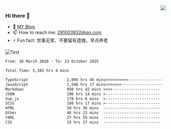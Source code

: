 <img align='right' src='https://github-readme-stats.vercel.app/api?username=niaogege&show_icons=true&theme=radical'/>

### Hi there 👋

- 🌱 [MY Blog](https://bythewayer.com/)
- 📫 How to reach me: 291003932@qq.com
- ⚡ Fun fact:  世事无常，不要留有遗憾，早点养老

![Test](https://github-readme-stats.vercel.app/api/top-langs/?username=niaogege&layout=compact)

<!--START_SECTION:waka-->

```txt
From: 10 March 2020 - To: 23 October 2025

Total Time: 5,383 hrs 4 mins

TypeScript                 2,095 hrs 45 mins>>>>>>>>>>---------------   38.93 %
JavaScript                 1,586 hrs 17 mins>>>>>>>------------------   29.47 %
Markdown                   950 hrs 42 mins >>>>---------------------   17.66 %
JSON                       206 hrs 14 mins >------------------------   03.83 %
Vue.js                     178 hrs 6 mins  >------------------------   03.31 %
SCSS                       160 hrs 17 mins >------------------------   02.98 %
HTML                       50 hrs 36 mins  -------------------------   00.94 %
Other                      46 hrs 23 mins  -------------------------   00.86 %
YAML                       37 hrs 55 mins  -------------------------   00.70 %
CSS                        15 hrs 27 mins  -------------------------   00.29 %
```

<!--END_SECTION:waka-->
